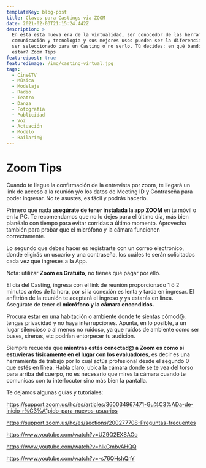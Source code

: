 ```yaml
---
templateKey: blog-post
title: Claves para Castings via ZOOM
date: 2021-02-03T21:15:24.442Z
description: >
  En esta esta nueva era de la virtualidad, ser conocedor de las herramientas de
  comunicación y tecnología y sus mejores usos pueden ser la diferencia entre
  ser seleccionado para un Casting o no serlo. Tú decides: en qué bando quieres
  estar? Zoom Tips
featuredpost: true
featuredimage: /img/casting-virtual.jpg
tags:
  - Cine&TV
  - Música
  - Modelaje
  - Radio
  - Teatro
  - Danza
  - Fotografía
  - Publicidad
  - Voz
  - Actuación
  - Modelo
  - Bailarín@
---
```

# Zoom Tips

<!--StartFragment-->

Cuando te llegue la confirmación de la entrevista por zoom, te llegará un link de acceso a la reunión y/o los datos de Meeting ID y Contraseña para poder ingresar. No te asustes, es fácil y podrás hacerlo.

Primero que nada **asegúrate de tener instalada la app ZOOM** en tu móvil o en la PC. Te recomendamos que no lo dejes para el último día, más bien planéalo con tiempo para evitar corridas a último momento. Aprovecha también para probar que el micrófono y la cámara funcionen correctamente.

Lo segundo que debes hacer es registrarte con un correo electrónico, donde eligirás un usuario y una contraseña, los cuáles te serán solicitados cada vez que ingreses a la App.

Nota: utilizar **Zoom es Gratuito**, no tienes que pagar por ello.

El día del Casting, ingresa con el link de reunión proporcionado 1 ó 2 minutos antes de la hora, por si la conexión es lenta y tarda en ingresar. El anfitrión de la reunión te aceptará el ingreso y ya estarás en línea. Asegúrate de tener el **micrófono y la cámara encendidos.**

Procura estar en una habitación o ambiente donde te sientas cómod@, tengas privacidad y no haya interrupciones. Apunta, en lo posible, a un lugar silencioso o al menos no ruidoso, ya que ruidos de ambiente como ser buses, sirenas, etc podrían entorpecer tu audición.

Siempre recuerda que **mientras estés conectad@ a Zoom es como si estuvieras físicamente en el lugar con los evaluadores**, es decir es una herramienta de trabajo por lo cual actúa profesional desde el segundo 0 que estés en línea. Habla claro, ubica la cámara donde se te vea del torso para arriba del cuerpo, no es necesario que mires la cámara cuando te comunicas con tu interlocutor sino más bien la pantalla.

Te dejamos algunas guías y tutoriales:

<https://support.zoom.us/hc/es/articles/360034967471-Gu%C3%ADa-de-inicio-r%C3%A1pido-para-nuevos-usuarios>

<https://support.zoom.us/hc/es/sections/200277708-Preguntas-frecuentes>

<https://www.youtube.com/watch?v=UZ9Q2EXSAOo>

<https://www.youtube.com/watch?v=hIkCmbvAHQQ>

<https://www.youtube.com/watch?v=-s76QHshQnY>

<!--EndFragment-->